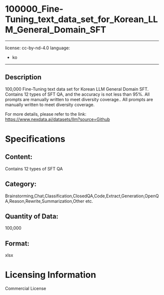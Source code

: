 # 100000_Fine-Tuning_text_data_set_for_Korean_LLM_General_Domain_SFT

---
license: cc-by-nd-4.0
language:
- ko
---
## Description
100,000 Fine-Tuning text data set for Korean LLM General Domain SFT. Contains 12 types of SFT QA, and the accuracy is not less than 95%. All prompts are manually written to meet diversity coverage.. All prompts are manually written to meet diversity coverage.

For more details, please refer to the link: https://www.nexdata.ai/datasets/llm?source=Github

# Specifications
## Content: 
Contains 12 types of SFT QA    
## Category: 
Brainstorming,Chat,Classification,ClosedQA,Code,Extract,Generation,OpenQA,Reason,Rewrite,Summarization,Other etc.    
## Quantity of Data: 
100,000
## Format: 
xlsx

# Licensing Information
Commercial License
